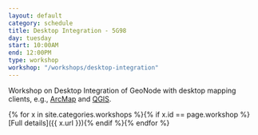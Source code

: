```yaml
---
layout: default
category: schedule
title: Desktop Integration - 5G98
day: tuesday
start: 10:00AM
end: 12:00PM
type: workshop
workshop: "/workshops/desktop-integration"
---
```


Workshop on Desktop Integration of GeoNode with desktop mapping clients, e.g., [ArcMap](http://desktop.arcgis.com/en/arcmap/) and [QGIS](http://www.qgis.org/en/site/).

{% for x in site.categories.workshops %}{% if x.id == page.workshop %}[Full details]({{ x.url }}){% endif %}{% endfor %}
